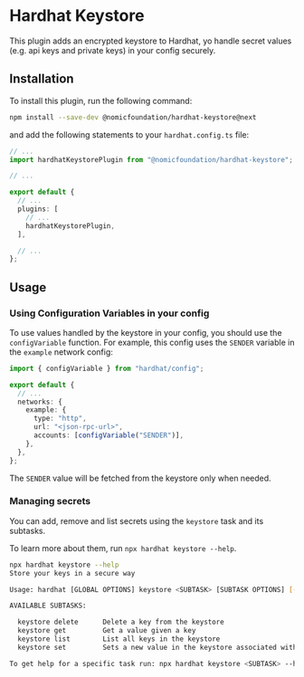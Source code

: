 # Hardhat Keystore

This plugin adds an encrypted keystore to Hardhat, yo handle secret values (e.g. api keys and private keys) in your config securely.

## Installation

To install this plugin, run the following command:

```bash
npm install --save-dev @nomicfoundation/hardhat-keystore@next
```

and add the following statements to your `hardhat.config.ts` file:

```typescript
// ...
import hardhatKeystorePlugin from "@nomicfoundation/hardhat-keystore";

// ...

export default {
  // ...
  plugins: [
    // ...
    hardhatKeystorePlugin,
  ],

  // ...
};
```

## Usage

### Using Configuration Variables in your config

To use values handled by the keystore in your config, you should use the `configVariable` function. For example, this config uses the `SENDER` variable in the `example` network config:

```typescript
import { configVariable } from "hardhat/config";

export default {
  // ...
  networks: {
    example: {
      type: "http",
      url: "<json-rpc-url>",
      accounts: [configVariable("SENDER")],
    },
  },
};
```

The `SENDER` value will be fetched from the keystore only when needed.

### Managing secrets

You can add, remove and list secrets using the `keystore` task and its subtasks.

To learn more about them, run `npx hardhat keystore --help`.

```bash
npx hardhat keystore --help
Store your keys in a secure way

Usage: hardhat [GLOBAL OPTIONS] keystore <SUBTASK> [SUBTASK OPTIONS] [--] [SUBTASK POSITIONAL ARGUMENTS]

AVAILABLE SUBTASKS:

  keystore delete      Delete a key from the keystore
  keystore get         Get a value given a key
  keystore list        List all keys in the keystore
  keystore set         Sets a new value in the keystore associated with the specified key

To get help for a specific task run: npx hardhat keystore <SUBTASK> --help
```
